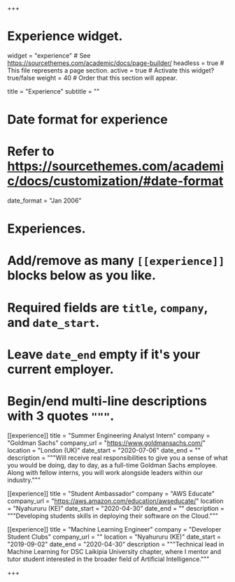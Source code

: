 +++
# Experience widget.
widget = "experience"  # See https://sourcethemes.com/academic/docs/page-builder/
headless = true  # This file represents a page section.
active = true  # Activate this widget? true/false
weight = 40  # Order that this section will appear.

title = "Experience"
subtitle = ""

# Date format for experience
#   Refer to https://sourcethemes.com/academic/docs/customization/#date-format
date_format = "Jan 2006"

# Experiences.
#   Add/remove as many `[[experience]]` blocks below as you like.
#   Required fields are `title`, `company`, and `date_start`.
#   Leave `date_end` empty if it's your current employer.
#   Begin/end multi-line descriptions with 3 quotes `"""`.
[[experience]]
  title = "Summer Engineering Analyst Intern"
  company = "Goldman Sachs"
  company_url = "https://www.goldmansachs.com/"
  location = "London (UK)"
  date_start = "2020-07-06"
  date_end = ""
  description = """Will receive real responsibilities to give you a sense of what you would be doing, day to day, as a full-time Goldman Sachs employee. Along with fellow interns, you will work alongside leaders within our industry."""

[[experience]]
  title = "Student Ambassador"
  company = "AWS Educate"
  company_url = "https://aws.amazon.com/education/awseducate/"
  location = "Nyahururu (KE)"
  date_start = "2020-04-30"
  date_end = ""
  description = """Developing students skills in deploying their software on the Cloud."""

[[experience]]
  title = "Machine Learning Engineer"
  company = "Developer Student Clubs"
  company_url = ""
  location = "Nyahururu (KE)"
  date_start = "2019-09-02"
  date_end = "2020-04-30"
  description = """Technical lead in Machine Learning for DSC Laikipia University chapter, where I mentor and tutor student interested in the broader field of Artificial Intelligence."""

+++
